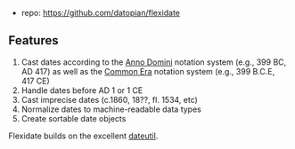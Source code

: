 
- repo: https://github.com/datopian/flexidate

## Features

1.  Cast dates according to the [Anno Domini](https://en.wikipedia.org/wiki/Anno_Domini) notation system (e.g., 399 BC, AD 417) as well as the [Common Era](https://en.wikipedia.org/wiki/Common_Era) notation system (e.g., 399 B.C.E, 417 CE)
2.  Handle dates before AD 1 or 1 CE
3.  Cast imprecise dates (c.1860, 18??, fl. 1534, etc)
4.  Normalize dates to machine-readable data types
5.  Create sortable date objects

Flexidate builds on the excellent [dateutil](https://dateutil.readthedocs.org/en/latest/).